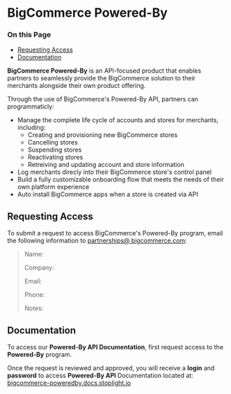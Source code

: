 # BigCommerce Powered-By

<div class="otp" id="no-index">

### On this Page

- [Requesting Access](#requesting-access)
- [Documentation](#documentation)
  
</div>

**BigCommerce Powered-By** is an API-focused product that enables partners to seamlessly provide the BigCommerce solution to their merchants alongside their own product offering. 

Through the use of BigCommerce's Powered-By API, partners can programmaticly:
* Manage the complete life cycle of accounts and stores for merchants, including: 
	* Creating and provisioning new BigCommerce stores
	* Cancelling stores
	* Suspending stores
	* Reactivating stores
	* Retreiving and updating account and store information
* Log merchants direcly into their BigCommerce store's control panel
* Build a fully customizable onboarding flow that meets the needs of their own platform experience
* Auto install BigCommerce apps when a store is created via API


## Requesting Access

To submit a request to access BigCommerce's Powered-By program, email the following information to <a href="mailto:partnerships%40bigcommerce.com?body=Name%3A%0D%0ACompany%3A%0D%0AEmail%3A%0D%0APhone%3A%0D%0ANotes&subject=Powered-By%20Request%20Submission">partnerships&#x40;&#xA;bigcommerce.com</a>:

> Name:
> 
> Company:
> 
> Email:
> 
> Phone:
> 
> Notes:


## Documentation

To access our **Powered-By API Documentation**, first request access to the **Powered-By** program. 

Once the request is reviewed and approved, you will receive a **login** and **password** to access **Powered-By API** Documentation located at: [bigcommerce-poweredby.docs.stoplight.io](https://bigcommerce-poweredby.docs.stoplight.io)

